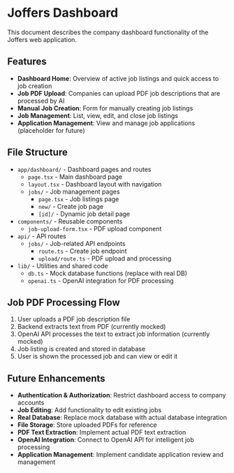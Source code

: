# Joffers Dashboard

This document describes the company dashboard functionality of the Joffers web application.

## Features

- **Dashboard Home**: Overview of active job listings and quick access to job creation
- **Job PDF Upload**: Companies can upload PDF job descriptions that are processed by AI
- **Manual Job Creation**: Form for manually creating job listings
- **Job Management**: List, view, edit, and close job listings
- **Application Management**: View and manage job applications (placeholder for future)

## File Structure

- `app/dashboard/` - Dashboard pages and routes
  - `page.tsx` - Main dashboard page
  - `layout.tsx` - Dashboard layout with navigation
  - `jobs/` - Job management pages
    - `page.tsx` - Job listings page
    - `new/` - Create job page
    - `[id]/` - Dynamic job detail page
- `components/` - Reusable components
  - `job-upload-form.tsx` - PDF upload component
- `api/` - API routes
  - `jobs/` - Job-related API endpoints
    - `route.ts` - Create job endpoint
    - `upload/route.ts` - PDF upload and processing
- `lib/` - Utilities and shared code
  - `db.ts` - Mock database functions (replace with real DB)
  - `openai.ts` - OpenAI integration for PDF processing

## Job PDF Processing Flow

1. User uploads a PDF job description file
2. Backend extracts text from PDF (currently mocked)
3. OpenAI API processes the text to extract job information (currently mocked)
4. Job listing is created and stored in database
5. User is shown the processed job and can view or edit it

## Future Enhancements

- **Authentication & Authorization**: Restrict dashboard access to company accounts
- **Job Editing**: Add functionality to edit existing jobs
- **Real Database**: Replace mock database with actual database integration
- **File Storage**: Store uploaded PDFs for reference
- **PDF Text Extraction**: Implement actual PDF text extraction
- **OpenAI Integration**: Connect to OpenAI API for intelligent job processing
- **Application Management**: Implement candidate application review and management 
